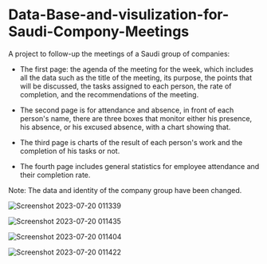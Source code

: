 # Data-Base-and-visulization-for-Saudi-Compony-Meetings
 A project to follow-up the meetings of a Saudi group of companies:
- The first page: the agenda of the meeting for the week, which includes all the data such as the title of the meeting, its purpose, the points that will be discussed, the tasks assigned to each person, the rate of completion, and the recommendations of the meeting.

- The second page is for attendance and absence, in front of each person's name, there are three boxes that monitor either his presence, his absence, or his excused absence, with a chart showing that.

- The third page is charts of the result of each person's work and the completion of his tasks or not.

- The fourth page includes general statistics for employee attendance and their completion rate.

Note: The data and identity of the company group have been changed.

![Screenshot 2023-07-20 011339](https://github.com/amrabdelhameed1001/Data-Base-and-visulization-for-Saudi-Compony-Meetings/assets/85768785/716d3430-f2cc-42e3-95e4-fc8e55f9d4f2)

![Screenshot 2023-07-20 011435](https://github.com/amrabdelhameed1001/Data-Base-and-visulization-for-Saudi-Compony-Meetings/assets/85768785/5c883882-2130-4fcc-a5c2-91db7d10f867)

![Screenshot 2023-07-20 011404](https://github.com/amrabdelhameed1001/Data-Base-and-visulization-for-Saudi-Compony-Meetings/assets/85768785/558fe4fe-409a-4c18-b124-ec7b8335552f)

![Screenshot 2023-07-20 011422](https://github.com/amrabdelhameed1001/Data-Base-and-visulization-for-Saudi-Compony-Meetings/assets/85768785/863ee97c-9b12-4251-a80f-8d3fd4803692)
